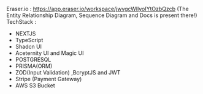 Eraser.io : https://app.eraser.io/workspace/jwvgcWIlyoIYtOzbQzcb (The Entity Relationship Diagram, Sequence Diagram and Docs is present there!)
TechStack :

- NEXTJS
- TypeScript
- Shadcn UI
- Aceternity UI and Magic UI
- POSTGRESQL
- PRISMA(ORM)
- ZOD(Input Validation) ,BcryptJS and JWT
- Stripe (Payment Gateway)
- AWS S3 Bucket